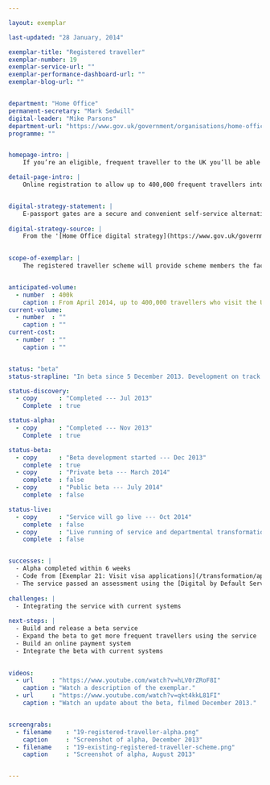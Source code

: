 ```yaml
---

layout: exemplar

last-updated: "28 January, 2014"

exemplar-title: "Registered traveller"
exemplar-number: 19
exemplar-service-url: ""
exemplar-performance-dashboard-url: ""
exemplar-blog-url: ""


department: "Home Office"
permanent-secretary: "Mark Sedwill"
digital-leader: "Mike Parsons"
department-url: "https://www.gov.uk/government/organisations/home-office"
programme: ""


homepage-intro: |
    If you’re an eligible, frequent traveller to the UK you’ll be able to easily apply to use e-passport gates, cutting time queuing at airports

detail-page-intro: |
    Online registration to allow up to 400,000 frequent travellers into the UK more easily


digital-strategy-statement: |
    E-passport gates are a secure and convenient self-service alternative to the conventional border control process. A quick and easy way of crossing the border, e-Gates have proved popular with the travelling public, with transactions steadily rising --- over the last year 7.8 million people used the gates
    
digital-strategy-source: |
    From the '[Home Office digital strategy](https://www.gov.uk/government/publications/home-office-digital-strategy)' --- December 2012
    

scope-of-exemplar: |
    The registered traveller scheme will provide scheme members the facility to use the e-passport gates where they have made an online application prior to travel.


anticipated-volume:
  - number  : 400k
    caption : From April 2014, up to 400,000 travellers who visit the UK several times per year will be able to access the scheme.
current-volume:
  - number  : ""
    caption : ""
current-cost:
  - number  : ""
    caption : ""


status: "beta"
status-strapline: "In beta since 5 December 2013. Development on track."

status-discovery:
  - copy      : "Completed --- Jul 2013"
    Complete  : true

status-alpha:
  - copy      : "Completed --- Nov 2013"
    Complete  : true

status-beta:
  - copy      : "Beta development started --- Dec 2013"
    complete  : true
  - copy      : "Private beta --- March 2014"
    complete  : false
  - copy      : "Public beta --- July 2014"
    complete  : false

status-live:
  - copy      : "Service will go live --- Oct 2014"
    complete  : false
  - copy      : "Live running of service and departmental transformational work to continue"
    complete  : false


successes: |
  - Alpha completed within 6 weeks
  - Code from [Exemplar 21: Visit visa applications](/transformation/apply-visa) reused, saving time
  - The service passed an assessment using the [Digital by Default Service Standard](https://www.gov.uk/service-manual/digital-by-default) between the alpha and beta phases
  
challenges: |
  - Integrating the service with current systems
  
next-steps: |
  - Build and release a beta service
  - Expand the beta to get more frequent travellers using the service
  - Build an online payment system
  - Integrate the beta with current systems
  

videos:
  - url     : "https://www.youtube.com/watch?v=hLV0rZRoF8I"
    caption : "Watch a description of the exemplar."
  - url     : "https://www.youtube.com/watch?v=qkt4kkL81FI"
    caption : "Watch an update about the beta, filmed December 2013."


screengrabs:
  - filename    : "19-registered-traveller-alpha.png"
    caption     : "Screenshot of alpha, December 2013"
  - filename    : "19-existing-registered-traveller-scheme.png"
    caption     : "Screenshot of alpha, August 2013"


---
```




